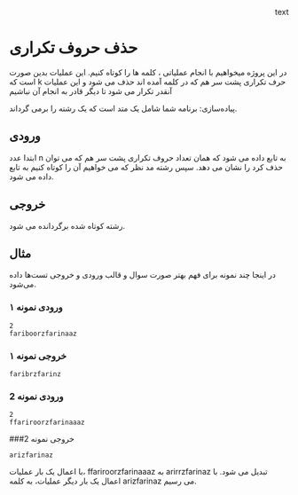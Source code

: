 <p align="right">text</p>

# حذف حروف تکراری
در این پروژه میخواهیم با انجام عملیاتی ، کلمه ها را کوتاه کنیم. این عملیات
بدین صورت است که k حرف تکراری پشت سر هم که در کلمه آمده اند حذف می شود و این عملیات آنقدر تکرار می شود تا دیگر قادر به انجام آن نباشیم

پیاده‌سازی:
برنامه شما شامل یک متد
است که یک رشته را برمی گرداند.

##   ورودی 
ابتدا عدد n به تابع داده می شود که همان تعداد حروف تکراری پشت سر هم که می توان حذف کرد را نشان می دهد.
سپس رشته مد نظر که می خواهیم آن را کوتاه کنیم به تابع داده می شود.

## خروجی
رشته کوتاه شده برگردانده می شود.

## مثال
در اینجا چند نمونه برای فهم بهتر صورت سوال و قالب ورودی و خروجی تست‌ها داده می‌شود.

### ورودی نمونه ۱
```
2
fariboorzfarinaaz
```
### خروجی نمونه ۱
```
faribrzfarinz
```

### ورودی نمونه 2
```
2
ffariroorzfarinaaaz
```
###خروجی نمونه 2
```
arizfarinaz
```
با اعمال یک بار عملیات، ffariroorzfarinaaaz به arirrzfarinaz تبدیل می شود. با اعمال یک بار دیگر عملیات، به کلمه arizfarinaz می رسیم.